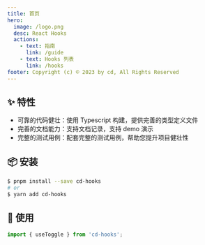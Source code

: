 ```yaml
---
title: 首页
hero:
  image: /logo.png
  desc: React Hooks
  actions:
    - text: 指南
      link: /guide
    - text: Hooks 列表
      link: /hooks
footer: Copyright (c) © 2023 by cd, All Rights Reserved
---
```

## ✨ 特性

- 可靠的代码健壮：使用 Typescript 构建，提供完善的类型定义文件
- 完善的文档能力：支持文档记录，支持 demo 演示
- 完整的测试用例：配套完整的测试用例，帮助您提升项目健壮性

## 📦 安装

```bash
$ pnpm install --save cd-hooks
# or
$ yarn add cd-hooks
```

## 🔨 使用

```ts
import { useToggle } from 'cd-hooks';
```
